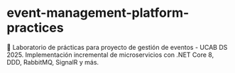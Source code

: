 # event-management-platform-practices
🚀 Laboratorio de prácticas para proyecto de gestión de eventos - UCAB DS 2025.  Implementación incremental de microservicios con .NET Core 8, DDD, RabbitMQ, SignalR y más.
